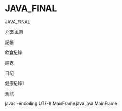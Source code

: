 # JAVA_FINAL
JAVA_FINAL

介面
主頁

記帳

飲食紀錄

課表

日記

健康紀錄1

測試

javac -encoding UTF-8 MainFrame.java
java MainFrame
